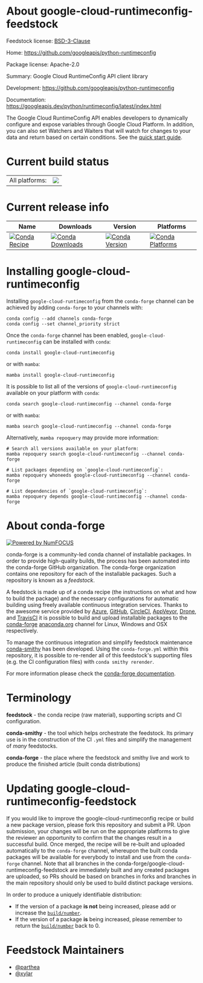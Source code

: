About google-cloud-runtimeconfig-feedstock
==========================================

Feedstock license: [BSD-3-Clause](https://github.com/conda-forge/google-cloud-runtimeconfig-feedstock/blob/main/LICENSE.txt)

Home: https://github.com/googleapis/python-runtimeconfig

Package license: Apache-2.0

Summary: Google Cloud RuntimeConfig API client library

Development: https://github.com/googleapis/python-runtimeconfig

Documentation: https://googleapis.dev/python/runtimeconfig/latest/index.html

The Google Cloud RuntimeConfig API enables developers to dynamically configure and expose variables through Google Cloud Platform. In addition, you can also set Watchers and Waiters that will watch for changes to your data and return based on certain conditions.
See the [quick start guide](https://googleapis.dev/python/runtimeconfig/latest/index.html#quick-start).

Current build status
====================


<table><tr><td>All platforms:</td>
    <td>
      <a href="https://dev.azure.com/conda-forge/feedstock-builds/_build/latest?definitionId=9618&branchName=main">
        <img src="https://dev.azure.com/conda-forge/feedstock-builds/_apis/build/status/google-cloud-runtimeconfig-feedstock?branchName=main">
      </a>
    </td>
  </tr>
</table>

Current release info
====================

| Name | Downloads | Version | Platforms |
| --- | --- | --- | --- |
| [![Conda Recipe](https://img.shields.io/badge/recipe-google--cloud--runtimeconfig-green.svg)](https://anaconda.org/conda-forge/google-cloud-runtimeconfig) | [![Conda Downloads](https://img.shields.io/conda/dn/conda-forge/google-cloud-runtimeconfig.svg)](https://anaconda.org/conda-forge/google-cloud-runtimeconfig) | [![Conda Version](https://img.shields.io/conda/vn/conda-forge/google-cloud-runtimeconfig.svg)](https://anaconda.org/conda-forge/google-cloud-runtimeconfig) | [![Conda Platforms](https://img.shields.io/conda/pn/conda-forge/google-cloud-runtimeconfig.svg)](https://anaconda.org/conda-forge/google-cloud-runtimeconfig) |

Installing google-cloud-runtimeconfig
=====================================

Installing `google-cloud-runtimeconfig` from the `conda-forge` channel can be achieved by adding `conda-forge` to your channels with:

```
conda config --add channels conda-forge
conda config --set channel_priority strict
```

Once the `conda-forge` channel has been enabled, `google-cloud-runtimeconfig` can be installed with `conda`:

```
conda install google-cloud-runtimeconfig
```

or with `mamba`:

```
mamba install google-cloud-runtimeconfig
```

It is possible to list all of the versions of `google-cloud-runtimeconfig` available on your platform with `conda`:

```
conda search google-cloud-runtimeconfig --channel conda-forge
```

or with `mamba`:

```
mamba search google-cloud-runtimeconfig --channel conda-forge
```

Alternatively, `mamba repoquery` may provide more information:

```
# Search all versions available on your platform:
mamba repoquery search google-cloud-runtimeconfig --channel conda-forge

# List packages depending on `google-cloud-runtimeconfig`:
mamba repoquery whoneeds google-cloud-runtimeconfig --channel conda-forge

# List dependencies of `google-cloud-runtimeconfig`:
mamba repoquery depends google-cloud-runtimeconfig --channel conda-forge
```


About conda-forge
=================

[![Powered by
NumFOCUS](https://img.shields.io/badge/powered%20by-NumFOCUS-orange.svg?style=flat&colorA=E1523D&colorB=007D8A)](https://numfocus.org)

conda-forge is a community-led conda channel of installable packages.
In order to provide high-quality builds, the process has been automated into the
conda-forge GitHub organization. The conda-forge organization contains one repository
for each of the installable packages. Such a repository is known as a *feedstock*.

A feedstock is made up of a conda recipe (the instructions on what and how to build
the package) and the necessary configurations for automatic building using freely
available continuous integration services. Thanks to the awesome service provided by
[Azure](https://azure.microsoft.com/en-us/services/devops/), [GitHub](https://github.com/),
[CircleCI](https://circleci.com/), [AppVeyor](https://www.appveyor.com/),
[Drone](https://cloud.drone.io/welcome), and [TravisCI](https://travis-ci.com/)
it is possible to build and upload installable packages to the
[conda-forge](https://anaconda.org/conda-forge) [anaconda.org](https://anaconda.org/)
channel for Linux, Windows and OSX respectively.

To manage the continuous integration and simplify feedstock maintenance
[conda-smithy](https://github.com/conda-forge/conda-smithy) has been developed.
Using the ``conda-forge.yml`` within this repository, it is possible to re-render all of
this feedstock's supporting files (e.g. the CI configuration files) with ``conda smithy rerender``.

For more information please check the [conda-forge documentation](https://conda-forge.org/docs/).

Terminology
===========

**feedstock** - the conda recipe (raw material), supporting scripts and CI configuration.

**conda-smithy** - the tool which helps orchestrate the feedstock.
                   Its primary use is in the construction of the CI ``.yml`` files
                   and simplify the management of *many* feedstocks.

**conda-forge** - the place where the feedstock and smithy live and work to
                  produce the finished article (built conda distributions)


Updating google-cloud-runtimeconfig-feedstock
=============================================

If you would like to improve the google-cloud-runtimeconfig recipe or build a new
package version, please fork this repository and submit a PR. Upon submission,
your changes will be run on the appropriate platforms to give the reviewer an
opportunity to confirm that the changes result in a successful build. Once
merged, the recipe will be re-built and uploaded automatically to the
`conda-forge` channel, whereupon the built conda packages will be available for
everybody to install and use from the `conda-forge` channel.
Note that all branches in the conda-forge/google-cloud-runtimeconfig-feedstock are
immediately built and any created packages are uploaded, so PRs should be based
on branches in forks and branches in the main repository should only be used to
build distinct package versions.

In order to produce a uniquely identifiable distribution:
 * If the version of a package **is not** being increased, please add or increase
   the [``build/number``](https://docs.conda.io/projects/conda-build/en/latest/resources/define-metadata.html#build-number-and-string).
 * If the version of a package **is** being increased, please remember to return
   the [``build/number``](https://docs.conda.io/projects/conda-build/en/latest/resources/define-metadata.html#build-number-and-string)
   back to 0.

Feedstock Maintainers
=====================

* [@parthea](https://github.com/parthea/)
* [@xylar](https://github.com/xylar/)

